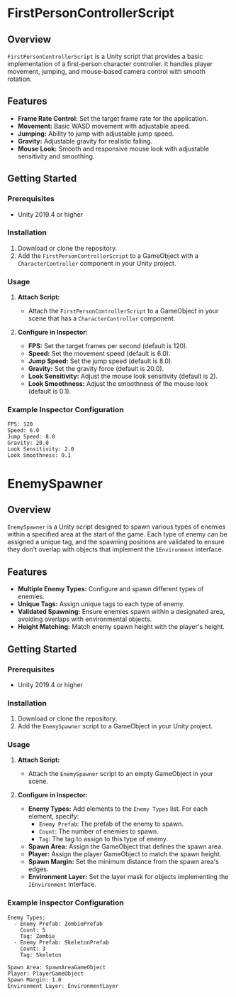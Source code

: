 # FirstPersonControllerScript

## Overview

`FirstPersonControllerScript` is a Unity script that provides a basic implementation of a first-person character controller. It handles player movement, jumping, and mouse-based camera control with smooth rotation.

## Features

- **Frame Rate Control:** Set the target frame rate for the application.
- **Movement:** Basic WASD movement with adjustable speed.
- **Jumping:** Ability to jump with adjustable jump speed.
- **Gravity:** Adjustable gravity for realistic falling.
- **Mouse Look:** Smooth and responsive mouse look with adjustable sensitivity and smoothing.

## Getting Started

### Prerequisites

- Unity 2019.4 or higher

### Installation

1. Download or clone the repository.
2. Add the `FirstPersonControllerScript` to a GameObject with a `CharacterController` component in your Unity project.

### Usage

1. **Attach Script:**
   - Attach the `FirstPersonControllerScript` to a GameObject in your scene that has a `CharacterController` component.

2. **Configure in Inspector:**
   - **FPS:** Set the target frames per second (default is 120).
   - **Speed:** Set the movement speed (default is 6.0).
   - **Jump Speed:** Set the jump speed (default is 8.0).
   - **Gravity:** Set the gravity force (default is 20.0).
   - **Look Sensitivity:** Adjust the mouse look sensitivity (default is 2).
   - **Look Smoothness:** Adjust the smoothness of the mouse look (default is 0.1).

### Example Inspector Configuration

```plaintext
FPS: 120
Speed: 6.0
Jump Speed: 8.0
Gravity: 20.0
Look Sensitivity: 2.0
Look Smoothness: 0.1

```

# EnemySpawner

## Overview

`EnemySpawner` is a Unity script designed to spawn various types of enemies within a specified area at the start of the game. Each type of enemy can be assigned a unique tag, and the spawning positions are validated to ensure they don't overlap with objects that implement the `IEnvironment` interface.

## Features

- **Multiple Enemy Types:** Configure and spawn different types of enemies.
- **Unique Tags:** Assign unique tags to each type of enemy.
- **Validated Spawning:** Ensure enemies spawn within a designated area, avoiding overlaps with environmental objects.
- **Height Matching:** Match enemy spawn height with the player's height.

## Getting Started

### Prerequisites

- Unity 2019.4 or higher

### Installation

1. Download or clone the repository.
2. Add the `EnemySpawner` script to a GameObject in your Unity project.

### Usage

1. **Attach Script:**
   - Attach the `EnemySpawner` script to an empty GameObject in your scene.

2. **Configure in Inspector:**
   - **Enemy Types:** Add elements to the `Enemy Types` list. For each element, specify:
     - `Enemy Prefab`: The prefab of the enemy to spawn.
     - `Count`: The number of enemies to spawn.
     - `Tag`: The tag to assign to this type of enemy.
   - **Spawn Area:** Assign the GameObject that defines the spawn area.
   - **Player:** Assign the player GameObject to match the spawn height.
   - **Spawn Margin:** Set the minimum distance from the spawn area's edges.
   - **Environment Layer:** Set the layer mask for objects implementing the `IEnvironment` interface.

### Example Inspector Configuration

```plaintext
Enemy Types:
  - Enemy Prefab: ZombiePrefab
    Count: 5
    Tag: Zombie
  - Enemy Prefab: SkeletonPrefab
    Count: 3
    Tag: Skeleton

Spawn Area: SpawnAreaGameObject
Player: PlayerGameObject
Spawn Margin: 1.0
Environment Layer: EnvironmentLayer
